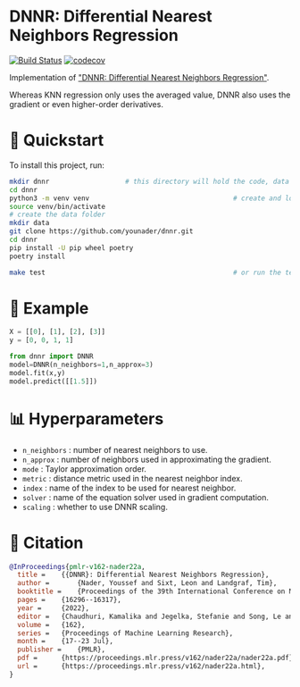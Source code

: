 # DNNR: Differential Nearest Neighbors Regression

[![Build Status](https://github.com/younader/dnnr/actions/workflows/dev.yml/badge.svg)](https://github.com/younader/dnnr/actions/workflows/dev.yml)
[![codecov](https://codecov.io/gh/younader/dnnr/branch/main/graphs/badge.svg)](https://codecov.io/github/younader/dnnr)

Implementation of ["DNNR: Differential Nearest Neighbors Regression"](https://proceedings.mlr.press/v162/nader22a.html).

Whereas KNN regression only uses the averaged value, DNNR also uses the gradient or even higher-order derivatives.

# 🚀 Quickstart


To install this project, run:

```bash
mkdir dnnr                   # this directory will hold the code, data and venv
cd dnnr
python3 -m venv venv                                    # create and load the virtual environment
source venv/bin/activate
# create the data folder
mkdir data
git clone https://github.com/younader/dnnr.git
cd dnnr
pip install -U pip wheel poetry
poetry install

make test                                               # or run the tests
```

# 🎉 Example

```python
X = [[0], [1], [2], [3]]
y = [0, 0, 1, 1]

from dnnr import DNNR
model=DNNR(n_neighbors=1,n_approx=3)
model.fit(x,y)
model.predict([[1.5]])
```




# 📊 Hyperparameters



* `n_neighbors` : number of nearest neighbors to use.
* `n_approx` : number of neighbors used in approximating the gradient.
* `mode` : Taylor approximation order.
* `metric` : distance metric used in the nearest neighbor index.
* `index` : name of the index to be used for nearest neighbor.
* `solver` : name of the equation solver used in gradient computation.
* `scaling` : whether to use DNNR scaling.


# 📄 Citation



```bibtex
@InProceedings{pmlr-v162-nader22a,
  title = 	 {{DNNR}: Differential Nearest Neighbors Regression},
  author =       {Nader, Youssef and Sixt, Leon and Landgraf, Tim},
  booktitle = 	 {Proceedings of the 39th International Conference on Machine Learning},
  pages = 	 {16296--16317},
  year = 	 {2022},
  editor = 	 {Chaudhuri, Kamalika and Jegelka, Stefanie and Song, Le and Szepesvari, Csaba and Niu, Gang and Sabato, Sivan},
  volume = 	 {162},
  series = 	 {Proceedings of Machine Learning Research},
  month = 	 {17--23 Jul},
  publisher =    {PMLR},
  pdf = 	 {https://proceedings.mlr.press/v162/nader22a/nader22a.pdf},
  url = 	 {https://proceedings.mlr.press/v162/nader22a.html},
}
```
